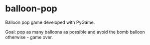 # balloon-pop

Balloon pop game developed with PyGame.

Goal: pop as many balloons as possible and avoid the bomb balloon otherwise - game over.

